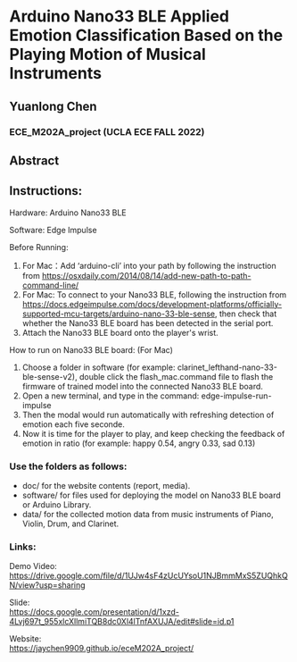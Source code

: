 # Arduino Nano33 BLE Applied Emotion Classification Based on the Playing Motion of Musical Instruments  
## Yuanlong Chen  
### ECE_M202A_project (UCLA ECE FALL 2022)
## Abstract  
## Instructions:  

Hardware: Arduino Nano33 BLE  
  
Software: Edge Impulse  
  
Before Running:  
1. For Mac：Add ‘arduino-cli’ into your path by following the instruction from https://osxdaily.com/2014/08/14/add-new-path-to-path-command-line/  
2. For Mac: To connect to your Nano33 BLE, following the instruction from https://docs.edgeimpulse.com/docs/development-platforms/officially-supported-mcu-targets/arduino-nano-33-ble-sense, then check that whether the Nano33 BLE board has been detected in the serial port.  
3. Attach the Nano33 BLE board onto the player's wrist.  

How to run on Nano33 BLE board: (For Mac)  
1. Choose a folder in software (for example: clarinet_lefthand-nano-33-ble-sense-v2), double click the flash_mac.command file to flash the firmware of trained model into the connected Nano33 BLE board.  
2. Open a new terminal, and type in the command: edge-impulse-run-impulse
3. Then the modal would run automatically with refreshing detection of emotion each five seconde.  
4. Now it is time for the player to play, and keep checking the feedback of emotion in ratio (for example: happy 0.54, angry 0.33, sad 0.13)  

### Use the folders as follows:

* doc/ for the website contents (report, media).
* software/ for files used for deploying the model on Nano33 BLE board or Arduino Library.
* data/ for the collected motion data from music instruments of Piano, Violin, Drum, and Clarinet.

### Links:  
Demo Video:  
https://drive.google.com/file/d/1UJw4sF4zUcUYsoU1NJBmmMxS5ZUQhkQN/view?usp=sharing  

Slide:  
https://docs.google.com/presentation/d/1xzd-4Lvj697t_955xlcXllmiTQB8dc0Xl4lTnfAXUJA/edit#slide=id.p1  

Website:  
https://jaychen9909.github.io/eceM202A_project/

